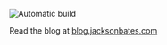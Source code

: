 ![Automatic build](https://github.com/JacksonBates/blog/workflows/Automatic%20build/badge.svg?branch=master)

Read the blog at [blog.jacksonbates.com](https://blog.jacksonbates.com/)
